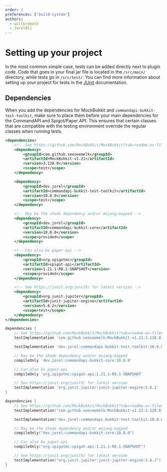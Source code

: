 ```yaml
---
order: 2
preferences: ['build-system']
authors:
  - willkroboth
  - JorelAli
---
```


# Setting up your project

In the most common simple case, tests can be added directly next to plugin code. Code that goes in your final jar file is located in the `/src/main/` directory, while tests go in `/src/test/`. You can find more information about setting up your project for tests in the [JUnit](https://junit.org/junit5/docs/current/user-guide/#overview-getting-started-example-projects) documentation.

## Dependencies

When you add the dependencies for MockBukkit and `commandapi-bukkit-test-toolkit`, make sure to place them before your main dependencies for the CommandAPI and Spigot/Paper API. This ensures that certain classes that are compatible with the testing environment override the regular classes when running tests.

<div class="maven">

```xml
<dependencies>
    <!-- See https://github.com/MockBukkit/MockBukkit?tab=readme-ov-file#mag-usage for latest version -->
    <dependency>
        <groupId>com.github.seeseemelk</groupId>
        <artifactId>MockBukkit-v1.21</artifactId>
        <version>3.128.0</version>
        <scope>test</scope>
    </dependency>

    <dependency>
        <groupId>dev.jorel</groupId>
        <artifactId>commandapi-bukkit-test-toolkit</artifactId>
        <version>10.0.0</version>
        <scope>test</scope>
    </dependency>

    <!-- May be the shade dependency and/or mojang-mapped -->
    <dependency>
        <groupId>dev.jorel</groupId>
        <artifactId>commandapi-bukkit-core</artifactId>
        <version>10.0.0</version>
        <scope>provided</scope>
    </dependency>

    <!-- Can also be paper-api -->
    <dependency>
        <groupId>org.spigotmc</groupId>
        <artifactId>spigot-api</artifactId>
        <version>1.21.1-R0.1-SNAPSHOT</version>
        <scope>provided</scope>
    </dependency>

    <!-- See https://junit.org/junit5/ for latest version -->
    <dependency>
        <groupId>org.junit.jupiter</groupId>
        <artifactId>junit-jupiter-engine</artifactId>
        <version>5.8.2</version>
        <scope>test</scope>
    </dependency>
</dependencies>
```

</div>

<div class="gradle">

<div class="groovy">

```groovy
dependencies {
    // See https://github.com/MockBukkit/MockBukkit?tab=readme-ov-file#mag-usage for latest version
    testImplementation 'com.github.seeseemelk:MockBukkit-v1.21:3.128.0'

    testImplementation 'dev.jorel:commandapi-bukkit-test-toolkit:10.0.0'

    // May be the shade dependency and/or mojang-mapped
    compileOnly 'dev.jorel:commandapi-bukkit-core:10.0.0'

    // Can also be paper-api
    compileOnly 'org.spigotmc:spigot-api:1.21.1-R0.1-SNAPSHOT'

    // See https://junit.org/junit5/ for latest version
    testImplementation 'org.junit.jupiter:junit-jupiter-engine:5.8.2'
}
```

</div>
<div class="kts">

```kotlin
dependencies {
    // See https://github.com/MockBukkit/MockBukkit?tab=readme-ov-file#mag-usage for latest version
    testImplementation("com.github.seeseemelk:MockBukkit-v1.21:3.128.0")

    testImplementation("dev.jorel:commandapi-bukkit-test-toolkit:10.0.0")

    // May be the shade dependency and/or mojang-mapped
    compileOnly("dev.jorel:commandapi-bukkit-core:10.0.0")

    // Can also be paper-api
    compileOnly("org.spigotmc:spigot-api:1.21.1-R0.1-SNAPSHOT")

    // See https://junit.org/junit5/ for latest version
    testImplementation("org.junit.jupiter:junit-jupiter-engine:5.8.2")
}
```

</div>

</div>